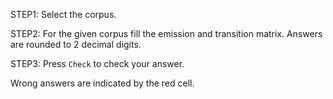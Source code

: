 STEP1: Select the corpus.</br>

STEP2: For the given corpus fill the emission and transition matrix. Answers are rounded to 2 decimal digits.</br>

STEP3: Press `Check` to check your answer.</br>

Wrong answers are indicated by the red cell.
